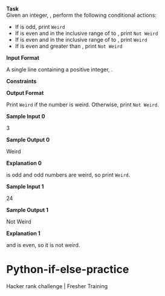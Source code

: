 **Task**  
Given an integer,  , perform the following conditional actions:

-   If  is odd, print  `Weird`
-   If  is even and in the inclusive range of  to  , print  `Not Weird`
-   If  is even and in the inclusive range of  to  , print  `Weird`
-   If  is even and greater than  , print  `Not Weird`

**Input Format**

A single line containing a positive integer,  .

**Constraints**

**Output Format**

Print  `Weird`  if the number is weird. Otherwise, print  `Not Weird`.

**Sample Input 0**

3

**Sample Output 0**

Weird

**Explanation 0**

  
is odd and odd numbers are weird, so print  `Weird`.

**Sample Input 1**

24

**Sample Output 1**

Not Weird

**Explanation 1**

  
and  is even, so it is not weird.

# Python-if-else-practice
Hacker rank challenge | Fresher Training
